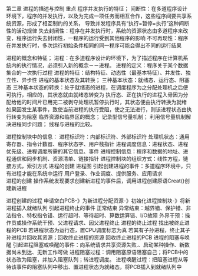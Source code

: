 第二章 进程的描述与控制
重点
程序并发执行的特征；
  间断性：在多道程序设计环境下，程序的并发执行，以及为完成一项任务而相互合作，这些程序间要共享系统资源，形成了相互制约的关系，
    导致并发程序具有“执行=暂停=执行”这种间断性的活动规律
  失去封闭性：程序在并发执行时，系统的资源状态由多道程序来改变，程序运行失去封闭性，一程序的运行受到其他程序的影响
  不可再现性：程序在并发执行时，多次运行初始条件相同的同一程序可能会得出不同的运行结果
  
进程的概念和特征；
  进程：在多道程序设计的环境下，为了描述程序在计算机系统内的执行情况，必须引入新的概念－－进程。
  进程的定义：程序关于某个数据集合的一次执行过程
  进程的特征：结构特征、动态性（最基本特征）、并发性、独立性、异步性
进程的基本状态及其转换；
  三种基本状态：就绪态、运行态、阻塞态
  三种基本状态的转换：处于就绪态的进程，在调度程序为之分配处理机之后便可执行，相应的，其状态就由就绪态转变为
        执行态、正在执行的进程入骨因为分配给他的时间片已用完二被剥夺处理机暂停执行时，其状态便由执行转换为就绪
        如果因发生某事件，致使当前进程的执行受阻，使之无法进行，则该进程状态由执行转变为阻塞
临界资源和临界区的概念；
记录型信号量机制；
利用信号量机制解决进程同步问题；
线程与进程的比较。


进程控制块中的信息：
  进程标识符：内部标识符、外部标识符
  处理机状态：通用寄存器、指令计数器、程序状态字、用户栈指针
  进程调度信息：进程状态、进程优先级、进程调度所需的其它信息、事件
  进程控制信息：程序和数据的地址、进程通信和同步机制、资源清单、链接指针
进程控制块的组织方式：线性方程，链接方式，索引方式
进程的创建
  进程图
  引起创建进程的事件：多道程序环境中，只有进程才能在系统中运行
      用户登录、作业调度、提供服务、应用请求  
 进程的创建
   操作系统发现要求创建新进程的事件后，调用进程创建原语Creat()创建新进程
   
  进程创建的过程
    申请空白PCB-》为新进程分配资源-》初始化进程控制块-》将新进程插入就绪队列
引起进程终止的事件
    正常结束
    异常结束：越界错、保护错、非法指令、特权指令错、运行超时、等待超时、算数运算错、I/O故障
    外界干预：操作员或操作系统干预、父进程请求、因父进程终止
进程的终止过程
  找出被终止进程的PCB 
  若进程状态为运行态，置CPU调度标志为真
  若其有子孙进程，终止其子孙进程并回收其资源；回收终止进程的资源 
  回收终止进程的PCB
进程的阻塞与唤醒
  引起进程阻塞或唤醒的事件：向系统请求共享资源失败.、启动某种操作、新数据尚未到达、无新工作可做
  进程阻塞过程：调用阻塞原语阻塞自己；将PCB中的状态改为阻塞，并加入阻塞队列；转进程调度。
  进程唤醒过程：把阻塞进程从等待该事件的阻塞队列中移出、置进程状态为就绪态，将PCB插入到就绪队列中
  
  
    
